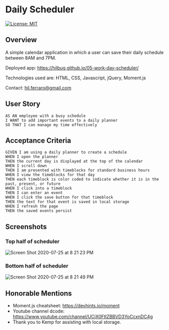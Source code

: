 # Daily Scheduler

[![License: MIT](https://img.shields.io/badge/License-MIT-brightgreen.svg)](https://opensource.org/licenses/MIT)

## Overview

A simple calendar application in which a user can save their daily schedule between 8AM and 7PM. 

Deployed app: https://hilbug.github.io/05-work-day-scheduler/

Technologies used are: HTML, CSS, Javascript, jQuery, Moment.js

Contact: hil.ferraro@gmail.com

## User Story

```
AS AN employee with a busy schedule
I WANT to add important events to a daily planner
SO THAT I can manage my time effectively
```

## Acceptance Criteria

```
GIVEN I am using a daily planner to create a schedule
WHEN I open the planner
THEN the current day is displayed at the top of the calendar
WHEN I scroll down
THEN I am presented with timeblocks for standard business hours
WHEN I view the timeblocks for that day
THEN each timeblock is color coded to indicate whether it is in the past, present, or future
WHEN I click into a timeblock
THEN I can enter an event
WHEN I click the save button for that timeblock
THEN the text for that event is saved in local storage
WHEN I refresh the page
THEN the saved events persist
```

## Screenshots

### Top half of scheduler
![Screen Shot 2020-07-25 at 8 21 23 PM](https://user-images.githubusercontent.com/65197724/88468658-ddde7400-ceb4-11ea-8dd9-8800dc054a39.png)

### Bottom half of scheduler
![Screen Shot 2020-07-25 at 8 21 49 PM](https://user-images.githubusercontent.com/65197724/88468672-049caa80-ceb5-11ea-9c20-00a0c0ee773c.png)

## Honorable Mentions
- Moment.js cheatsheet: https://devhints.io/moment
- Youtube channel dcode: https://www.youtube.com/channel/UCjX0FtIZBBVD3YoCcxnDC4g
- Thank you to Kemp for assisting with local storage.
